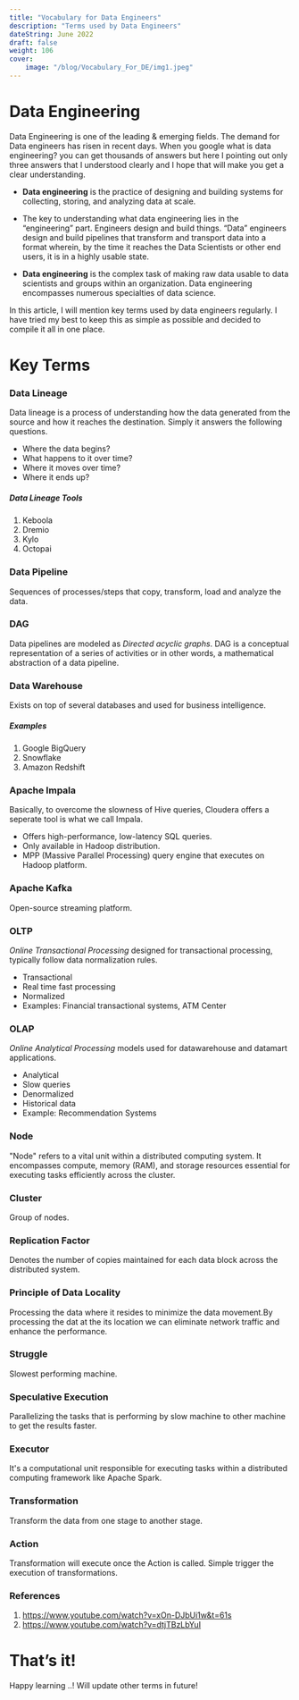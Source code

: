 ```yaml
---
title: "Vocabulary for Data Engineers"
description: "Terms used by Data Engineers"
dateString: June 2022
draft: false
weight: 106
cover:
    image: "/blog/Vocabulary_For_DE/img1.jpeg"
---
```

# Data Engineering
Data Engineering is one of the leading & emerging fields. The demand for Data engineers has risen in recent days. When you google what is data engineering? you can get thousands of answers but here I pointing out only three answers that I understood clearly and I hope that will make you get a clear understanding.

- **Data engineering** is the practice of designing and building systems for collecting, storing, and analyzing data at scale. 

- The key to understanding what data engineering lies in the “engineering” part. Engineers design and build things. “Data” engineers design and build pipelines that transform and transport data into a format wherein, by the time it reaches the Data Scientists or other end users, it is in a highly usable state.

- **Data engineering** is the complex task of making raw data usable to data scientists and groups within an organization. Data engineering encompasses numerous specialties of data science.

In this article, I will mention key terms used by data engineers regularly. I have tried my best to keep this as simple as possible and decided to compile it all in one place.

# Key Terms

### Data Lineage
Data lineage is a process of understanding how the data generated from the source and how it reaches the destination. Simply it answers the following questions.
- Where the data begins?
- What happens to it over time?
- Where it moves over time?
- Where it ends up?

##### Data Lineage Tools
01. Keboola
02. Dremio
03. Kylo
04. Octopai


### Data Pipeline
Sequences of processes/steps that copy, transform, load and analyze the data.

### DAG
Data pipelines are modeled as *Directed acyclic graphs*. DAG is a conceptual representation of a series of activities or in other words, a mathematical abstraction of a data pipeline.

### Data Warehouse
Exists on top of several databases and used for business intelligence.

##### Examples
01. Google BigQuery
02. Snowflake
03. Amazon Redshift


### Apache Impala
Basically, to overcome the slowness of Hive queries, Cloudera offers a seperate tool is what we call Impala.
- Offers high-performance, low-latency SQL queries.
- Only available in Hadoop distribution.
- MPP (Massive Parallel Processing) query engine that executes on Hadoop platform.

### Apache Kafka
Open-source streaming platform.

### OLTP
*Online Transactional Processing* designed for transactional processing, typically follow data normalization rules.
- Transactional
- Real time fast processing
- Normalized
- Examples: Financial transactional systems, ATM Center

### OLAP
*Online Analytical Processing* models used for datawarehouse and datamart applications.
- Analytical
- Slow queries
- Denormalized
- Historical data
- Example: Recommendation Systems

### Node
"Node" refers to a vital unit within a distributed computing system. It encompasses compute, memory (RAM), and storage resources essential for executing tasks efficiently across the cluster.

### Cluster
Group of nodes.

### Replication Factor
Denotes the number of copies maintained for each data block across the distributed system.

### Principle of Data Locality
Processing the data where it resides to minimize the data movement.By processing the dat at the its location we can eliminate network traffic and enhance the performance.

### Struggle
Slowest performing machine.

### Speculative Execution
Parallelizing the tasks that is performing by slow machine to other machine to get the results faster.

### Executor
It's a computational unit responsible for executing tasks within a distributed computing framework like Apache Spark.

### Transformation
Transform the data from one stage to another stage.

### Action 
Transformation will execute once the Action is called. Simple trigger the execution of transformations.


### References
01. https://www.youtube.com/watch?v=xOn-DJbUi1w&t=61s
02. https://www.youtube.com/watch?v=dtjTBzLbYuI

# That’s it!

Happy learning ..! Will update other terms in future!

